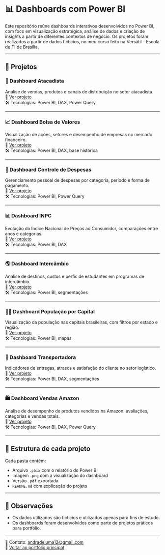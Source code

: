 # 📊 Dashboards com Power BI

Este repositório reúne dashboards interativos desenvolvidos no Power BI, com foco em visualização estratégica, análise de dados e criação de insights a partir de diferentes contextos de negócio. Os projetos foram realizados a partir de dados fictícios, no meu curso feito na Versátil - Escola de TI de Brasília.

---

## 📁 Projetos

### 🛒 Dashboard Atacadista  
Análise de vendas, produtos e canais de distribuição no setor atacadista.  
🔗 [Ver projeto](https://github.com/lumandrade/potfolio-PowerBI/tree/main/Portfolio_BI/Dashboard_Atacadista)  
🛠️ Tecnologias: Power BI, DAX, Power Query

---

### 📈 Dashboard Bolsa de Valores  
Visualização de ações, setores e desempenho de empresas no mercado financeiro.  
🔗 [Ver projeto](https://github.com/lumandrade/potfolio-PowerBI/tree/main/Portfolio_BI/Dashboard_BolsaDeValores)  
🛠️ Tecnologias: Power BI, DAX, base histórica

---

### 💸 Dashboard Controle de Despesas  
Gerenciamento pessoal de despesas por categoria, período e forma de pagamento.  
🔗 [Ver projeto](https://github.com/lumandrade/potfolio-PowerBI/tree/main/Portfolio_BI/Dashboard_ControleDespesas)  
🛠️ Tecnologias: Power BI, Power Query

---

### 📊 Dashboard INPC  
Evolução do Índice Nacional de Preços ao Consumidor, comparações entre anos e categorias.  
🔗 [Ver projeto](https://github.com/lumandrade/potfolio-PowerBI/tree/main/Portfolio_BI/Dashboard_inpc)  
🛠️ Tecnologias: Power BI, DAX

---

### 🌎 Dashboard Intercâmbio  
Análise de destinos, custos e perfis de estudantes em programas de intercâmbio.  
🔗 [Ver projeto](https://github.com/lumandrade/potfolio-PowerBI/tree/main/Portfolio_BI/Dashboard_Intercambio)  
🛠️ Tecnologias: Power BI, segmentações

---

### 🧍‍♂️ Dashboard População por Capital  
Visualização da população nas capitais brasileiras, com filtros por estado e região.  
🔗 [Ver projeto](https://github.com/lumandrade/potfolio-PowerBI/tree/main/Portfolio_BI/Dashboard_PopulacaoCap)  
🛠️ Tecnologias: Power BI, mapas

---

### 🚚 Dashboard Transportadora  
Indicadores de entregas, atrasos e satisfação do cliente no setor logístico.  
🔗 [Ver projeto](https://github.com/lumandrade/potfolio-PowerBI/tree/main/Portfolio_BI/Dashboard_Transportadora)  
🛠️ Tecnologias: Power BI, DAX, segmentações

---

### 🛍️ Dashboard Vendas Amazon  
Análise de desempenho de produtos vendidos na Amazon: avaliações, categorias e vendas totais.  
🔗 [Ver projeto](https://github.com/lumandrade/potfolio-PowerBI/tree/main/Portfolio_BI/Dashboard_VendasAmazon)  
🛠️ Tecnologias: Power BI, DAX, Power Query

---

## 📎 Estrutura de cada projeto

Cada pasta contém:
- Arquivo `.pbix` com o relatório do Power BI
- Imagem `.png` com a visualização do dashboard
- Versão `.pdf` exportada
- `README.md` com explicação do projeto

---

## 📝 Observações

- Os dados utilizados são fictícios e utilizados apenas para fins de estudo.
- Os dashboards foram desenvolvidos como parte de projetos práticos para portfólio.

---

📧 Contato: andradeluma12@gmail.com  
🔗 [Voltar ao portfólio principal](https://github.com/lumandrade/portfolio-luma)

